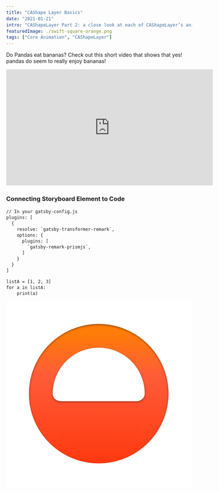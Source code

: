 ```yaml
---
title: "CAShape Layer Basics"
date: "2021-01-21"
intro: "CAShapeLayer Part 2: a close look at each of CAShapeLayer’s animatable properties."
featuredImage: ./swift-square-orange.png
tags: ["Core Animation", "CAShapeLayer"]
---
```


Do Pandas eat bananas? Check out this short video that shows that yes! pandas do seem to really enjoy bananas!

<iframe width="560" height="315" src="https://www.youtube.com/embed/4SZl1r2O_bY" frameborder="0" allowfullscreen></iframe>

### Connecting Storyboard Element to Code

```javascript{numberLines: true}
// In your gatsby-config.js
plugins: [
  {
    resolve: `gatsby-transformer-remark`,
    options: {
      plugins: [
        `gatsby-remark-prismjs`,
      ]
    }
  }
]
```

```python{numberLines: true}
listA = [1, 2, 3]
for a in listA:
    print(a)
```

![Hopper The Rabbit](./flowi_big.png)